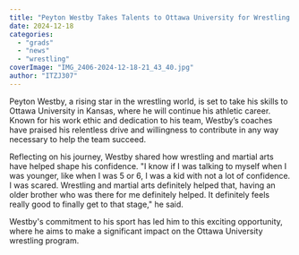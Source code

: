 ```yaml
---
title: "Peyton Westby Takes Talents to Ottawa University for Wrestling Career"
date: 2024-12-18
categories: 
  - "grads"
  - "news"
  - "wrestling"
coverImage: "IMG_2406-2024-12-18-21_43_40.jpg"
author: "ITZJ307"
---
```


Peyton Westby, a rising star in the wrestling world, is set to take his skills to Ottawa University in Kansas, where he will continue his athletic career. Known for his work ethic and dedication to his team, Westby’s coaches have praised his relentless drive and willingness to contribute in any way necessary to help the team succeed.

Reflecting on his journey, Westby shared how wrestling and martial arts have helped shape his confidence. "I know if I was talking to myself when I was younger, like when I was 5 or 6, I was a kid with not a lot of confidence. I was scared. Wrestling and martial arts definitely helped that, having an older brother who was there for me definitely helped. It definitely feels really good to finally get to that stage," he said.

Westby's commitment to his sport has led him to this exciting opportunity, where he aims to make a significant impact on the Ottawa University wrestling program.
